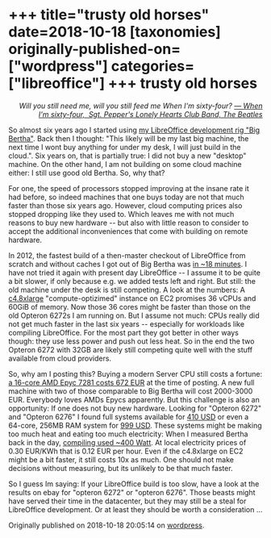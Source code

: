 +++
title="trusty old horses"
date=2018-10-18
[taxonomies]
originally-published-on=["wordpress"]
categories=["libreoffice"]
+++
trusty old horses
=================

<p style="text-align:right;"><em>Will you still need me, will you still feed me</em>
<em>When I'm sixty-four?</em>
<em><a href="https://www.youtube.com/watch?v=8AglUMCKyns">— When I'm sixty-four,  Sgt. Pepper's Lonely Hearts Club Band, The Beatles</a></em></p>
So almost six years ago I started using <a href="https://skyfromme.wordpress.com/2012/11/12/dicke-bertha-online/">my LibreOffice development rig "Big Bertha"</a>. Back then I thought: "This likely will be my last big machine, the next time I wont buy anything for under my desk, I will just build in the cloud.". Six years on, that is partially true: I did not buy a new "desktop" machine. On the other hand, I am not building on some cloud machine either: I still use good old Bertha. So, why that?

For one, the speed of processors stopped improving at the insane rate it had before, so indeed machines that one buys today are not that much faster than those six years ago. However, cloud computing prices also stopped dropping like they used to. Which leaves me with not much reasons to buy new hardware -- but also with little reason to consider to accept the additional inconveniences that come with building on remote hardware.

In 2012, the fastest build of a then-master checkout of LibreOffice from scratch and without caches I got out of Big Bertha was <a href="https://skyfromme.wordpress.com/2012/11/12/dicke-bertha-online/">in ~18 minutes</a>. I have not tried it again with present day LibreOffice -- I assume it to be quite a bit slower, if only because e.g. we added tests left and right. But still: the old machine under the desk is still competing. A look at the numbers: A <a href="https://aws.amazon.com/ec2/pricing/on-demand/">c4.8xlarge</a> "compute-optizimed" instance on EC2 promises 36 vCPUs and 60GiB of memory. Now those 36 cores might be faster than those on the old Opteron 6272s I am running on. But I assume not much: CPUs really did not get much faster in the last six years -- especially for workloads like compiling LibreOffice. For the most part they got better in other ways though: they use less power and push out less heat. So in the end the two Opteron 6272 with 32GB are likely still competing quite well with the stuff available from cloud providers.

So, why am I posting this? Buying a modern Server CPU still costs a fortune: <a href="https://www.heise.de/preisvergleich/amd-epyc-7281-ps7281bevgaaf-a1643088.html?hloc=at&amp;hloc=de">a 16-core AMD Epyc 7281 costs 672 EUR</a> at the time of posting. A new full machine with two of those comparable to Big Bertha will cost 2000-3000 EUR. Everybody loves AMDs Epycs apparently. But this challenge is also an opportunity: If one does not buy new hardware. Looking for "Opteron 6272" and "Opteron 6276" I found full systems available for <a href="https://www.ebay.com/itm/A2-UXS-Server-1U-Supermicro-H8DGU-F-2x-AMD-G34-Opteron-6272-16-Core-32GB-2x-PS/132691878465">410 USD</a> or even a 64-core, 256MB RAM system for <a href="https://www.ebay.com/itm/DELL-PowerEdge-R815-4x-Opteron-6276-64-cores-2-3Ghz-256GB-H700-2-5-6-bay-Server/283080863447">999 USD</a>. These systems might be making too much heat and eating too much electricity: When I measured Bertha back in the day, <a href="https://skyfromme.wordpress.com/2013/08/20/powerplay/">compiling used ~400 Watt</a>. At local electricity prices of 0.30 EUR/KWh that is 0.12 EUR per hour. Even if the c4.8xlarge on EC2 might be a bit faster, it still costs 10x as much. One should not make decisions without measuring, but its unlikely to be that much faster.

So I guess Im saying: If your LibreOffice build is too slow, have a look at the results on ebay for "opteron 6272" or "opteron 6276". Those beasts might have served their time in the datacenter, but they may still be a steal for LibreOffice development. Or at least they should be worth a consideration ...

Originally published on 2018-10-18 20:05:14 on [wordpress](https://skyfromme.wordpress.com/2018/10/18/1462/).
